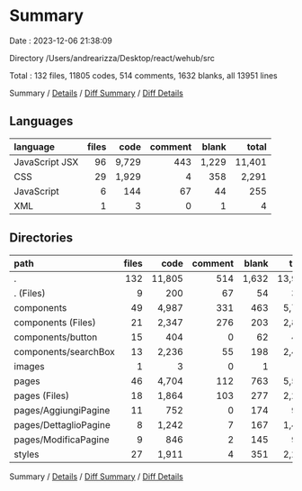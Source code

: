 # Summary

Date : 2023-12-06 21:38:09

Directory /Users/andrearizza/Desktop/react/wehub/src

Total : 132 files,  11805 codes, 514 comments, 1632 blanks, all 13951 lines

Summary / [Details](details.md) / [Diff Summary](diff.md) / [Diff Details](diff-details.md)

## Languages
| language | files | code | comment | blank | total |
| :--- | ---: | ---: | ---: | ---: | ---: |
| JavaScript JSX | 96 | 9,729 | 443 | 1,229 | 11,401 |
| CSS | 29 | 1,929 | 4 | 358 | 2,291 |
| JavaScript | 6 | 144 | 67 | 44 | 255 |
| XML | 1 | 3 | 0 | 1 | 4 |

## Directories
| path | files | code | comment | blank | total |
| :--- | ---: | ---: | ---: | ---: | ---: |
| . | 132 | 11,805 | 514 | 1,632 | 13,951 |
| . (Files) | 9 | 200 | 67 | 54 | 321 |
| components | 49 | 4,987 | 331 | 463 | 5,781 |
| components (Files) | 21 | 2,347 | 276 | 203 | 2,826 |
| components/button | 15 | 404 | 0 | 62 | 466 |
| components/searchBox | 13 | 2,236 | 55 | 198 | 2,489 |
| images | 1 | 3 | 0 | 1 | 4 |
| pages | 46 | 4,704 | 112 | 763 | 5,579 |
| pages (Files) | 18 | 1,864 | 103 | 277 | 2,244 |
| pages/AggiungiPagine | 11 | 752 | 0 | 174 | 926 |
| pages/DettaglioPagine | 8 | 1,242 | 7 | 167 | 1,416 |
| pages/ModificaPagine | 9 | 846 | 2 | 145 | 993 |
| styles | 27 | 1,911 | 4 | 351 | 2,266 |

Summary / [Details](details.md) / [Diff Summary](diff.md) / [Diff Details](diff-details.md)